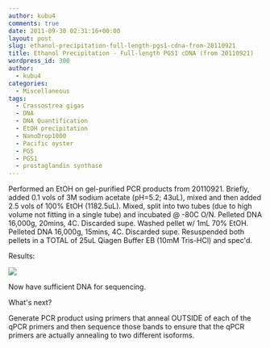 ```yaml
---
author: kubu4
comments: true
date: 2011-09-30 02:31:16+00:00
layout: post
slug: ethanol-precipitation-full-length-pgs1-cdna-from-20110921
title: Ethanol Precipitation - Full-length PGS1 cDNA (from 20110921)
wordpress_id: 300
author:
  - kubu4
categories:
  - Miscellaneous
tags:
  - Crassostrea gigas
  - DNA
  - DNA Quantification
  - EtOH precipitation
  - NanoDrop1000
  - Pacific oyster
  - PGS
  - PGS1
  - prostaglandin synthase
---
```


Performed an EtOH on gel-purified PCR products from 20110921. Briefly, added 0.1 vols of 3M sodium acetate (pH=5.2; 43uL), mixed and then added 2.5 vols of 100% EtOH (1182.5uL). Mixed, split into two tubes (due to high volume not fitting in a single tube) and incubated @ -80C O/N. Pelleted DNA 16,000g, 20mins, 4C. Discarded supe. Washed pellet w/ 1mL 70% EtOH. Pelleted DNA 16,000g, 15mins, 4C. Discarded supe. Resuspended both pellets in a TOTAL of 25uL Qiagen Buffer EB (10mM Tris-HCl) and spec'd.

Results:

![](http://eagle.fish.washington.edu/Arabidopsis/20110930%20DNA-01.JPG)

Now have sufficient DNA for sequencing.

What's next?

Generate PCR product using primers that anneal OUTSIDE of each of the qPCR primers and then sequence those bands to ensure that the qPCR primers are actually annealing to two different isoforms.

